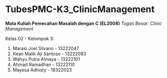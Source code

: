 # TubesPMC-K3_ClinicManagement
**Mata Kuliah Pemecahan Masalah dengan C (EL2008)**
_Tugas Besar: Clinic Management_

Kelas 02 - Kelompok 3:
1.  Marasi Joel Silvano - 13222047
2.  Kean Malik Aji Santoso - 13222083
3.  Wahyu Putra Almaya - 13222101
4.  Ahmad Ramadhan - 13222110
5.  Mayesa Adhisty - 18322023

